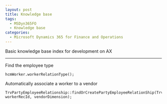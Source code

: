 ```yaml
---
layout: post
title: Knowledge base
tags:
  - MSDyn365FO
  - Knowledge base
categories:
  - Microsoft Dynamics 365 for Finance and Operations
---
```


Basic knowledge base index for development on AX

---

Find the employee type 
```
hcmWorker.workerRelationType();
```

Automatically associate a worker to a vendor 
```
TrvPartyEmployeeRelationship::findOrCreatePartyEmployeeRelationShip(TrvPartyEmployeeRelationship.AccountType, workerRecId, vendorDimension);
```
